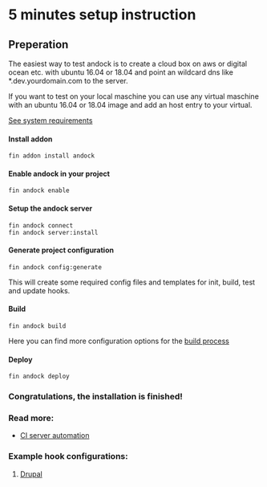 # 5 minutes setup instruction

## Preperation
The easiest way to test andock is to create a cloud box on aws or digital ocean etc. with ubuntu 16.04 or 18.04 and point an wildcard dns like *.dev.yourdomain.com to the server.

If you want to test on your local maschine you can use any virtual maschine with an ubuntu 16.04 or 18.04 image and add an host entry to your virtual. 


[See system requirements](/system-requirements.md) 
#### Install addon
```
fin addon install andock
```
#### Enable andock in your project
```
fin andock enable
```
#### Setup the andock server

```
fin andock connect
fin andock server:install
```

#### Generate project configuration
```
fin andock config:generate
```
This will create some required config files and templates for init, build, test and update hooks. 

#### Build 
```
fin andock build
```
Here you can find more configuration options for the [build process](../configuration/build.md)

#### Deploy 
```
fin andock deploy
```

### Congratulations, the installation is finished!

### Read more:
* [CI server automation](../integrations/ci.md)
### Example hook configurations:
1. [Drupal](../configuration/example-drupal-hooks.md)